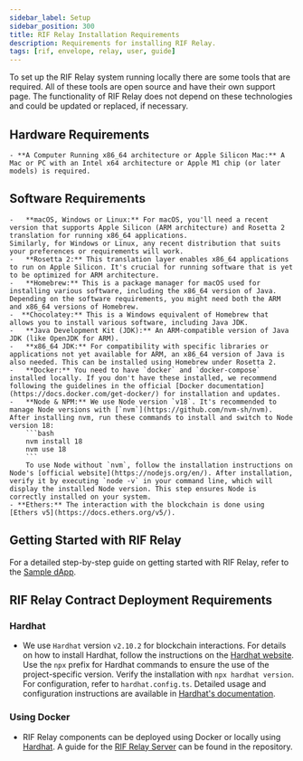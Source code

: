 ```yaml
---
sidebar_label: Setup
sidebar_position: 300
title: RIF Relay Installation Requirements
description: Requirements for installing RIF Relay.
tags: [rif, envelope, relay, user, guide]
---
```



To set up the RIF Relay system running locally there are some tools that are required. All of these tools are open source and have their own support page. The functionality of RIF Relay does not depend on these technologies and could be updated or replaced, if necessary.

## Hardware Requirements
    - **A Computer Running x86_64 architecture or Apple Silicon Mac:** A Mac or PC with an Intel x64 architecture or Apple M1 chip (or later models) is required.
## Software Requirements
    -	**macOS, Windows or Linux:** For macOS, you'll need a recent version that supports Apple Silicon (ARM architecture) and Rosetta 2 translation for running x86_64 applications.
    Similarly, for Windows or Linux, any recent distribution that suits your preferences or requirements will work.
    -	**Rosetta 2:** This translation layer enables x86_64 applications to run on Apple Silicon. It's crucial for running software that is yet to be optimized for ARM architecture.
    -	**Homebrew:** This is a package manager for macOS used for installing various software, including the x86_64 version of Java. Depending on the software requirements, you might need both the ARM and x86_64 versions of Homebrew.
    -  **Chocolatey:** This is a Windows equivalent of Homebrew that allows you to install various software, including Java JDK.
    -	**Java Development Kit (JDK):** An ARM-compatible version of Java JDK (like OpenJDK for ARM).
    -	**x86_64 JDK:** For compatibility with specific libraries or applications not yet available for ARM, an x86_64 version of Java is also needed. This can be installed using Homebrew under Rosetta 2.
    -	**Docker:** You need to have `docker` and `docker-compose` installed locally. If you don't have these installed, we recommend following the guidelines in the official [Docker documentation](https://docs.docker.com/get-docker/) for installation and updates.
    -	**Node & NPM:** We use Node version `v18`. It's recommended to manage Node versions with [`nvm`](https://github.com/nvm-sh/nvm). After installing nvm, run these commands to install and switch to Node version 18:
        ```bash
        nvm install 18
        nvm use 18
        ```
        To use Node without `nvm`, follow the installation instructions on Node's [official website](https://nodejs.org/en/). After installation, verify it by executing `node -v` in your command line, which will display the installed Node version. This step ensures Node is correctly installed on your system.
    - **Ethers:** The interaction with the blockchain is done using [Ethers v5](https://docs.ethers.org/v5/).

## Getting Started with RIF Relay

For a detailed step-by-step guide on getting started with RIF Relay, refer to the [Sample dApp](/developers/integrate/rif-relay/sample-dapp/).


## RIF Relay Contract Deployment Requirements

### Hardhat
- We use `Hardhat` version `v2.10.2` for blockchain interactions. For details on how to install Hardhat, follow the instructions on the [Hardhat website](https://hardhat.org/hardhat-runner/docs/getting-started#installation). Use the `npx` prefix for Hardhat commands to ensure the use of the project-specific version. Verify the installation with `npx hardhat version`. For configuration, refer to `hardhat.config.ts`. Detailed usage and configuration instructions are available in [Hardhat's documentation](https://hardhat.org/docs).

### Using Docker

- RIF Relay components can be deployed using Docker or locally using [Hardhat](#hardhat). A guide for the [RIF Relay Server](https://github.com/rsksmart/rif-relay-server#execute-as-a-docker-container) can be found in the repository.